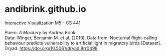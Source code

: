 # andibrink.github.io
Interactive Visualization M5 - CS 441 <br>

Poem: <em>A Mockery</em> by Andrea Brink <br>
Data: Winger, Benjamin M. et al. (2019). Data from: Nocturnal flight-calling behaviour predicts vulnerability to artificial light in migratory birds [Dataset]. Dryad. https://doi.org/10.5061/dryad.8rr0498
